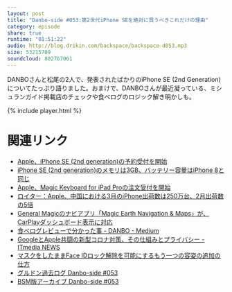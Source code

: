 ```yaml
---
layout: post
title: "Danbo-side #053:第2世代iPhone SEを絶対に買うべきこれだけの理由"
category: episode
share: true
runtime: "01:51:22"
audio: http://blog.drikin.com/backspace/backspace-d053.mp3
size: 53215709
soundcloud: 802767061
---
```


DANBOさんと松尾の2人で、発表されたばかりのiPhone SE (2nd Generation) についてたっぷり語りました。おまけで、DANBOさんが最近凝っている、ミシュランガイド掲載店のチェックや食べログのロジック解き明かしも。

{% include player.html %}

# 関連リンク
* [Apple、iPhone SE (2nd generation)の予約受付を開始](http://www.macotakara.jp/blog/iphone/entry-39665.html)
* [iPhone SE (2nd generation)のメモリは3GB、バッテリー容量はiPhone 8と同じ](http://www.macotakara.jp/blog/iphone/entry-39657.html)
* [Apple、Magic Keyboard for iPad Proの注文受付を開始](http://www.macotakara.jp/blog/category-51/entry-39648.html)
* [ロイター：Apple、中国における3月のiPhone出荷数は250万台、2月出荷数の5倍](http://www.macotakara.jp/blog/iphone/entry-39641.html)
* [General Magicのナビアプリ「Magic Earth Navigation & Maps」が、CarPlayダッシュボード表示に対応](http://www.macotakara.jp/blog/iphone_app_store/entry-39642.html)
* [食べログレビューで分かった事 - DANBO - Medium](https://medium.com/@iDANBO/%E9%A3%9F%E3%81%B9%E3%83%AD%E3%82%B0%E3%83%AC%E3%83%93%E3%83%A5%E3%83%BC%E3%81%A7%E5%88%86%E3%81%8B%E3%81%A3%E3%81%9F%E4%BA%8B-7768e2a4c9f4)
* [GoogleとApple共闘の新型コロナ対策、その仕組みとプライバシー - ITmedia NEWS](https://www.itmedia.co.jp/news/articles/2004/11/news018.html)
* [マスクをしたままFace IDロック解除を可能にするもう一つの容姿の追加の仕方](http://www.macotakara.jp/blog/news/entry-39629.html)
* [グルドン過去ログ Danbo-side #053](https://rbtnn.github.io/mstdn-picker/?instance=mstdn.guru&since_id=104003800813945800&max_id=104004254579647122)
* [BSM版アーカイブ Danbo-side #053](https://note.com/backspacefm/n/n23a16567f19b)
